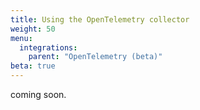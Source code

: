 ```yaml
---
title: Using the OpenTelemetry collector
weight: 50
menu:
  integrations:
    parent: "OpenTelemetry (beta)"
beta: true
---
```


coming soon.
